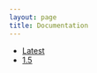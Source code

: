 ```yaml
---
layout: page
title: Documentation
---
```


* [Latest](https://www.envoyproxy.io/docs/envoy/latest/)
* [1.5](https://www.envoyproxy.io/docs/envoy/v1.5.0/)
